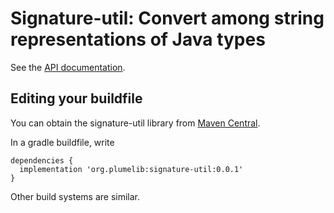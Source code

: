 # Signature-util:  Convert among string representations of Java types

See the [API documentation](http://plumelib.org/signature-util/api/org/plumelib/signatureutil/package-summary.html#package.description).

## Editing your buildfile ##

You can obtain the signature-util library from [Maven
Central](https://search.maven.org/#search%7Cga%7C1%7Cg%3A%22org.plumelib%22%20a%3A%22signature-util%22).

In a gradle buildfile, write

```
dependencies {
  implementation 'org.plumelib:signature-util:0.0.1'
}
```

Other build systems are similar.

